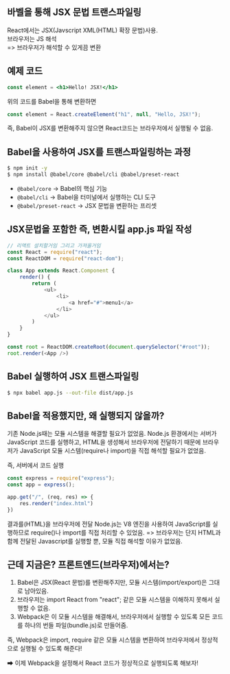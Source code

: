 ## 바벨을 통해 JSX 문법 트랜스파일링

React에서는 JSX(Javscript XML(HTML) 확장 문법)사용.  
브라우저는 JS 해석  
=> 브라우저가 해석할 수 있게끔 변환

## 예제 코드

```jsx
const element = <h1>Hello! JSX!</h1>
```

위의 코드를 Babel을 통해 변환하면

```js
const element = React.createElement("h1", null, "Hello, JSX!");
```

즉, Babel이 JSX를 변환해주지 않으면 React코드는 브라우저에서 실행될 수 없음.

## Babel을 사용하여 JSX를 트랜스파일링하는 과정

```sh
$ npm init -y
$ npm install @babel/core @babel/cli @babel/preset-react
```

- `@babel/core` → Babel의 핵심 기능
- `@babel/cli` → Babel을 터미널에서 실행하는 CLI 도구
- `@babel/preset-react` → JSX 문법을 변환하는 프리셋

## JSX문법을 포함한 즉, 변환시킬 app.js 파일 작성

```js
// 리액트 설치할거임 그리고 가져올거임
const React = require("react");
const ReactDOM = require("react-dom");

class App extends React.Component {
    render() {
        return (
            <ul>
                <li>
                    <a href="#">menu1</a>
                </li>
            </ul>
        )
    }
}

const root = ReactDOM.createRoot(document.querySelector("#root"));
root.render(<App />)
```

## Babel 실행하여 JSX 트랜스파일링

```sh
$ npx babel app.js --out-file dist/app.js
```

## Babel을 적용했지만, 왜 실행되지 않을까?

기존 Node.js때는 모듈 시스템을 해결할 필요가 없었음.
Node.js 환경에서는 서버가 JavaScript 코드를 실행하고, HTML을 생성해서 브라우저에 전달하기 때문에 브라우저가 JavaScript 모듈 시스템(require나 import)을 직접 해석할 필요가 없었음.

즉, 서버에서 코드 실행

```js
const express = require("express");
const app = express();

app.get("/", (req, res) => {
    res.render("index.html")
})
```

결과를(HTML)을 브라우저에 전달
Node.js는 V8 엔진을 사용하여 JavaScript를 실행하므로 require()나 import를 직접 처리할 수 있었음.
=> 브라우저는 단지 HTML과 함께 전달된 Javascript를 실행할 뿐, 모듈 직접 해석할 이유가 없었음.

## 근데 지금은? 프론트엔드(브라우저)에서는?

1. Babel은 JSX(React 문법)를 변환해주지만, 모듈 시스템(import/export)은 그대로 남아있음.
2. 브라우저는 import React from "react"; 같은 모듈 시스템을 이해하지 못해서 실행할 수 없음.
3. Webpack은 이 모듈 시스템을 해결해서, 브라우저에서 실행할 수 있도록 모든 코드를 하나의 번들 파일(bundle.js)로 만들어줌.

즉, Webpack은 import, require 같은 모듈 시스템을 변환하여 브라우저에서 정상적으로 실행될 수 있도록 해준다!

➡ 이제 Webpack을 설정해서 React 코드가 정상적으로 실행되도록 해보자!
